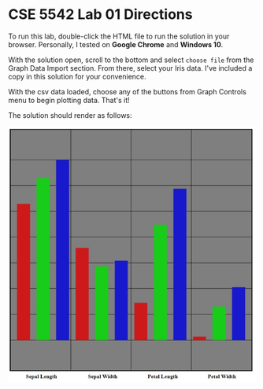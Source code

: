 # CSE 5542 Lab 01 Directions

To run this lab, double-click the HTML file to run the solution in
your browser. Personally, I tested on **Google Chrome** and **Windows 10**.

With the solution open, scroll to the bottom and select `choose file`
from the Graph Data Import section. From there, select your Iris data.
I've included a copy in this solution for your convenience.

With the csv data loaded, choose any of the buttons from Graph Controls
menu to begin plotting data. That's it!

The solution should render as follows:

![Sample Graph](https://github.com/jrg94/CSE5542/blob/master/Lab01/sample-graph.JPG)
